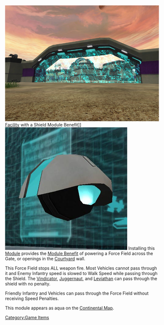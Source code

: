 ![](images/VSShieldModFacility.jpg "fig:VSShieldModFacility.jpg")
[Facility](Facility.md) with a Shield Module Benefit\]\]
![](images/Shield_module.jpg "fig:Shield_module.jpg") Installing this
[Module](modules.md) provides the [Module
Benefit](module_benefit.md) of powering a Force Field across the
Gate, or openings in the [Courtyard](Courtyard.md) wall.

This Force Field stops ALL weapon fire. Most Vehicles cannot pass
through it and Enemy Infantry speed is slowed to Walk Speed while
passing through the Shield. The [Vindicator](Vindicator.md),
[Juggernaut](Juggernaut.md), and
[Leviathan](Leviathan.md) can pass through the shield with no
penalty.

Friendly Infantry and Vehicles can pass through the Force Field without
receiving Speed Penalties.

This module appears as aqua on the [Continental
Map](Continental_Map.md).

[Category:Game Items](Category:Game_Items.md)
